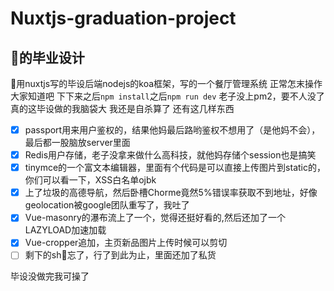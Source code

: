 # Nuxtjs-graduation-project

## 👴的毕业设计

👴用nuxtjs写的毕设后端nodejs的koa框架，写的一个餐厅管理系统
正常怎末操作大家知道吧
下下来之后```npm install```之后```npm run dev```
老子没上pm2，要不人没了
真的这毕设做的我脑袋大
我还是自杀算了
还有这几样东西

- [x] passport用来用户鉴权的，结果他妈最后路哟鉴权不想用了（是他妈不会），最后都一股脑放server里面
- [x] Redis用户存储，老子没拿来做什么高科技，就他妈存储个session也是搞笑
- [x] tinymce的一个富文本编辑器，里面有个代码是可以直接上传图片到static的，你们可以看一下，XSS白名单ojbk
- [x] 上了垃圾的高德导航，然后卧槽Chorme竟然5%错误率获取不到地址，好像geolocation被google团队重写了，我吐了
- [x] Vue-masonry的瀑布流上了一个，觉得还挺好看的,然后还加了一个LAZYLOAD加速加载
- [x] Vue-cropper追加，主页新品图片上传时候可以剪切
- [ ] 剩下的sh👴忘了，行了到此为止，里面还加了私货

毕设没做完我可操了
